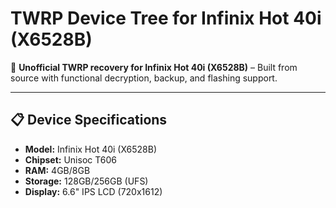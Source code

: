  # TWRP Device Tree for Infinix Hot 40i (X6528B)  
📌 **Unofficial TWRP recovery for Infinix Hot 40i (X6528B)** – Built from source with functional decryption, backup, and flashing support.  

---

## 📋 Device Specifications  
- **Model:** Infinix Hot 40i (X6528B)  
- **Chipset:** Unisoc T606  
- **RAM:** 4GB/8GB  
- **Storage:** 128GB/256GB (UFS)  
- **Display:** 6.6" IPS LCD (720x1612)  
